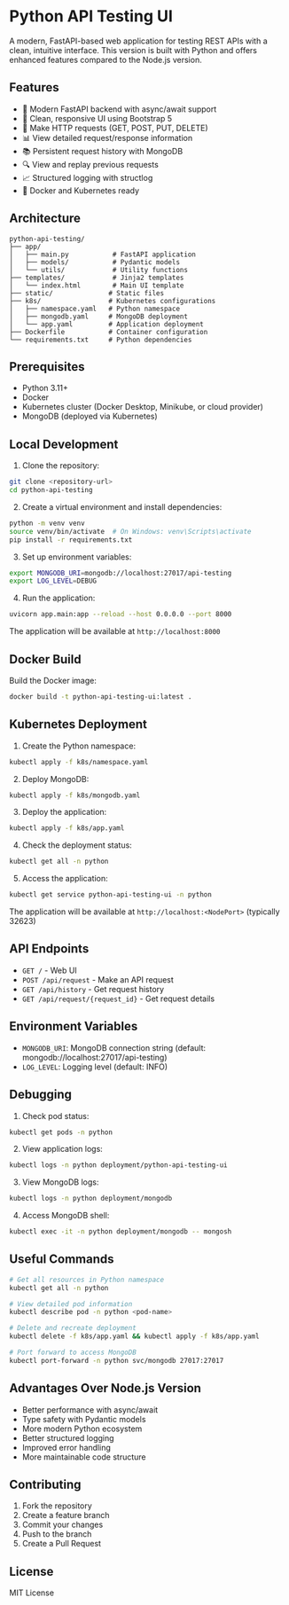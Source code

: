 # Python API Testing UI

A modern, FastAPI-based web application for testing REST APIs with a clean, intuitive interface. This version is built with Python and offers enhanced features compared to the Node.js version.

## Features

- 🚀 Modern FastAPI backend with async/await support
- 🎨 Clean, responsive UI using Bootstrap 5
- 📝 Make HTTP requests (GET, POST, PUT, DELETE)
- 📊 View detailed request/response information
- 📚 Persistent request history with MongoDB
- 🔍 View and replay previous requests
- 📈 Structured logging with structlog
- 🐳 Docker and Kubernetes ready

## Architecture

```
python-api-testing/
├── app/
│   ├── main.py           # FastAPI application
│   ├── models/           # Pydantic models
│   └── utils/            # Utility functions
├── templates/            # Jinja2 templates
│   └── index.html        # Main UI template
├── static/              # Static files
├── k8s/                 # Kubernetes configurations
│   ├── namespace.yaml   # Python namespace
│   ├── mongodb.yaml     # MongoDB deployment
│   └── app.yaml         # Application deployment
├── Dockerfile           # Container configuration
└── requirements.txt     # Python dependencies
```

## Prerequisites

- Python 3.11+
- Docker
- Kubernetes cluster (Docker Desktop, Minikube, or cloud provider)
- MongoDB (deployed via Kubernetes)

## Local Development

1. Clone the repository:
```bash
git clone <repository-url>
cd python-api-testing
```

2. Create a virtual environment and install dependencies:
```bash
python -m venv venv
source venv/bin/activate  # On Windows: venv\Scripts\activate
pip install -r requirements.txt
```

3. Set up environment variables:
```bash
export MONGODB_URI=mongodb://localhost:27017/api-testing
export LOG_LEVEL=DEBUG
```

4. Run the application:
```bash
uvicorn app.main:app --reload --host 0.0.0.0 --port 8000
```

The application will be available at `http://localhost:8000`

## Docker Build

Build the Docker image:
```bash
docker build -t python-api-testing-ui:latest .
```

## Kubernetes Deployment

1. Create the Python namespace:
```bash
kubectl apply -f k8s/namespace.yaml
```

2. Deploy MongoDB:
```bash
kubectl apply -f k8s/mongodb.yaml
```

3. Deploy the application:
```bash
kubectl apply -f k8s/app.yaml
```

4. Check the deployment status:
```bash
kubectl get all -n python
```

5. Access the application:
```bash
kubectl get service python-api-testing-ui -n python
```
The application will be available at `http://localhost:<NodePort>` (typically 32623)

## API Endpoints

- `GET /` - Web UI
- `POST /api/request` - Make an API request
- `GET /api/history` - Get request history
- `GET /api/request/{request_id}` - Get request details

## Environment Variables

- `MONGODB_URI`: MongoDB connection string (default: mongodb://localhost:27017/api-testing)
- `LOG_LEVEL`: Logging level (default: INFO)

## Debugging

1. Check pod status:
```bash
kubectl get pods -n python
```

2. View application logs:
```bash
kubectl logs -n python deployment/python-api-testing-ui
```

3. View MongoDB logs:
```bash
kubectl logs -n python deployment/mongodb
```

4. Access MongoDB shell:
```bash
kubectl exec -it -n python deployment/mongodb -- mongosh
```

## Useful Commands

```bash
# Get all resources in Python namespace
kubectl get all -n python

# View detailed pod information
kubectl describe pod -n python <pod-name>

# Delete and recreate deployment
kubectl delete -f k8s/app.yaml && kubectl apply -f k8s/app.yaml

# Port forward to access MongoDB
kubectl port-forward -n python svc/mongodb 27017:27017
```

## Advantages Over Node.js Version

- Better performance with async/await
- Type safety with Pydantic models
- More modern Python ecosystem
- Better structured logging
- Improved error handling
- More maintainable code structure

## Contributing

1. Fork the repository
2. Create a feature branch
3. Commit your changes
4. Push to the branch
5. Create a Pull Request

## License

MIT License 